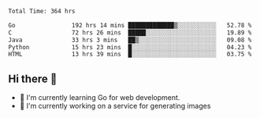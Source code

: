 <!--START_SECTION:waka-->

```txt
Total Time: 364 hrs

Go                192 hrs 14 mins █████████████▒░░░░░░░░░░░   52.78 %
C                 72 hrs 26 mins  █████░░░░░░░░░░░░░░░░░░░░   19.89 %
Java              33 hrs 3 mins   ██▒░░░░░░░░░░░░░░░░░░░░░░   09.08 %
Python            15 hrs 23 mins  █░░░░░░░░░░░░░░░░░░░░░░░░   04.23 %
HTML              13 hrs 39 mins  █░░░░░░░░░░░░░░░░░░░░░░░░   03.75 %
```

<!--END_SECTION:waka-->

## Hi there 👋
- 🌱 I'm currently learning Go for web development.
- 🔭 I'm currently working on a service for generating images 

<!--
**prorok210/prorok210** is a ✨ _special_ ✨ repository because its `README.md` (this file) appears on your GitHub profile.

Here are some ideas to get you started:

- 🔭 I’m currently working on ...
- 🌱 I’m currently learning ...
- 👯 I’m looking to collaborate on ...
- 🤔 I’m looking for help with ...
- 💬 Ask me about ...
- 📫 How to reach me: ...
- 😄 Pronouns: ...
- ⚡ Fun fact: ...
-->

